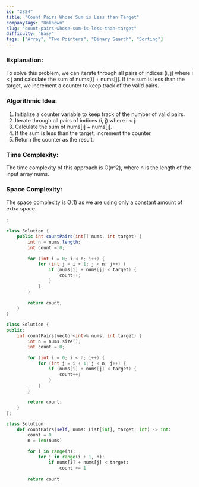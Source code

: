 ```yaml
---
id: "2824"
title: "Count Pairs Whose Sum is Less than Target"
companyTags: "Unknown"
slug: "count-pairs-whose-sum-is-less-than-target"
difficulty: "Easy"
tags: ["Array", "Two Pointers", "Binary Search", "Sorting"]
---
```


### Explanation:
To solve this problem, we can iterate through all pairs of indices (i, j) where i < j and calculate the sum of nums[i] + nums[j]. If the sum is less than the target, we increment a counter to keep track of the valid pairs.

### Algorithmic Idea:
1. Initialize a counter variable to keep track of the number of valid pairs.
2. Iterate through all pairs of indices (i, j) where i < j.
3. Calculate the sum of nums[i] + nums[j].
4. If the sum is less than the target, increment the counter.
5. Return the counter as the result.

### Time Complexity:
The time complexity of this approach is O(n^2), where n is the length of the input array nums.

### Space Complexity:
The space complexity is O(1) as we are using only a constant amount of extra space.

:

```java
class Solution {
    public int countPairs(int[] nums, int target) {
        int n = nums.length;
        int count = 0;
        
        for (int i = 0; i < n; i++) {
            for (int j = i + 1; j < n; j++) {
                if (nums[i] + nums[j] < target) {
                    count++;
                }
            }
        }
        
        return count;
    }
}
```

```cpp
class Solution {
public:
    int countPairs(vector<int>& nums, int target) {
        int n = nums.size();
        int count = 0;
        
        for (int i = 0; i < n; i++) {
            for (int j = i + 1; j < n; j++) {
                if (nums[i] + nums[j] < target) {
                    count++;
                }
            }
        }
        
        return count;
    }
};
```

```python
class Solution:
    def countPairs(self, nums: List[int], target: int) -> int:
        count = 0
        n = len(nums)
        
        for i in range(n):
            for j in range(i + 1, n):
                if nums[i] + nums[j] < target:
                    count += 1
        
        return count
```